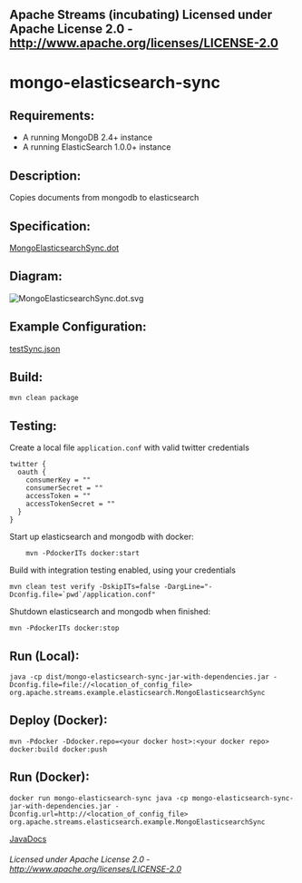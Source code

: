 Apache Streams (incubating)
Licensed under Apache License 2.0 - http://www.apache.org/licenses/LICENSE-2.0
--------------------------------------------------------------------------------

mongo-elasticsearch-sync
==============================

Requirements:
-------------
 - A running MongoDB 2.4+ instance
 - A running ElasticSearch 1.0.0+ instance

Description:
------------
Copies documents from mongodb to elasticsearch

Specification:
-----------------

[MongoElasticsearchSync.dot](MongoElasticsearchSync.dot "MongoElasticsearchSync.dot" )

Diagram:
-----------------

![MongoElasticsearchSync.dot.svg](./MongoElasticsearchSync.dot.svg)

Example Configuration:
----------------------

[testSync.json](testSync.json "testSync.json" )

Build:
---------

    mvn clean package

Testing:
---------

Create a local file `application.conf` with valid twitter credentials

    twitter {
      oauth {
        consumerKey = ""
        consumerSecret = ""
        accessToken = ""
        accessTokenSecret = ""
      }
    }

Start up elasticsearch and mongodb with docker:
    
        mvn -PdockerITs docker:start

Build with integration testing enabled, using your credentials

    mvn clean test verify -DskipITs=false -DargLine="-Dconfig.file=`pwd`/application.conf"

Shutdown elasticsearch and mongodb when finished:

    mvn -PdockerITs docker:stop

Run (Local):
------------

    java -cp dist/mongo-elasticsearch-sync-jar-with-dependencies.jar -Dconfig.file=file://<location_of_config_file> org.apache.streams.example.elasticsearch.MongoElasticsearchSync

Deploy (Docker):
----------------

    mvn -Pdocker -Ddocker.repo=<your docker host>:<your docker repo> docker:build docker:push

Run (Docker):
-------------

    docker run mongo-elasticsearch-sync java -cp mongo-elasticsearch-sync-jar-with-dependencies.jar -Dconfig.url=http://<location_of_config_file> org.apache.streams.elasticsearch.example.MongoElasticsearchSync

[JavaDocs](apidocs/index.html "JavaDocs")

###### Licensed under Apache License 2.0 - http://www.apache.org/licenses/LICENSE-2.0
